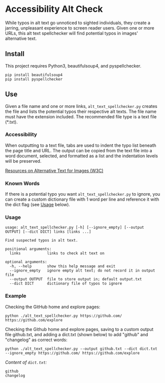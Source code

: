 # Accessibility Alt Check

While typos in alt text go unnoticed to sighted individuals, they create a jarring, unpleasant experience to screen reader users. Given one or more URLs, this alt text spellchecker will find potential typos in images' alternative text.

## Install

This project requires Python3, beautifulsoup4, and pyspellchecker.
```
pip install beautifulsoup4
pip install pyspellchecker
```

## Use

Given a file name and one or more links, `alt_text_spellchecker.py` creates the file and lists the potential typos their respective alt texts. The file name must have the extension included. The recommended file type is a text file (\*.txt).

### Accessibility

When outputting to a text file, tabs are used to indent the typo list beneath the page title and URL. The output can be copied from the text file into a word document, selected, and formatted as a list and the indentation levels will be preserved.

[Resources on Alternative Text for Images (W3C)](https://www.w3.org/WAI/alt/)

### Known Words

If there is a potential typo you want `alt_text_spellchecker.py` to ignore, you can create a custom dictionary file with 1 word per line and reference it with the dict flag (see [Usage](#usage) below).

### Usage

```
usage: alt_text_spellchecker.py [-h] [--ignore_empty] [--output OUTPUT] [--dict DICT] links [links ...]

Find suspected typos in alt text.

positional arguments:
  links            links to check alt text on

optional arguments:
  -h, --help       show this help message and exit
  --ignore_empty   ignore empty alt text; do not record it in output file
  --output OUTPUT  file to store output in; default output.txt
  --dict DICT      dictionary file of typos to ignore
```

### Example

Checking the GitHub home and explore pages:
```
python ./alt_text_spellchecker.py https://github.com/ https://github.com/explore
```
Checking the Github home and explore pages, saving to a custom output file github.txt, and adding a dict.txt (shown below) to add "github" and "changelog" as correct words:
```
python ./alt_text_spellchecker.py --output github.txt --dict dict.txt --ignore_empty https://github.com/ https://github.com/explore
```
*Content of `dict.txt`:*
```
github
changelog
```
